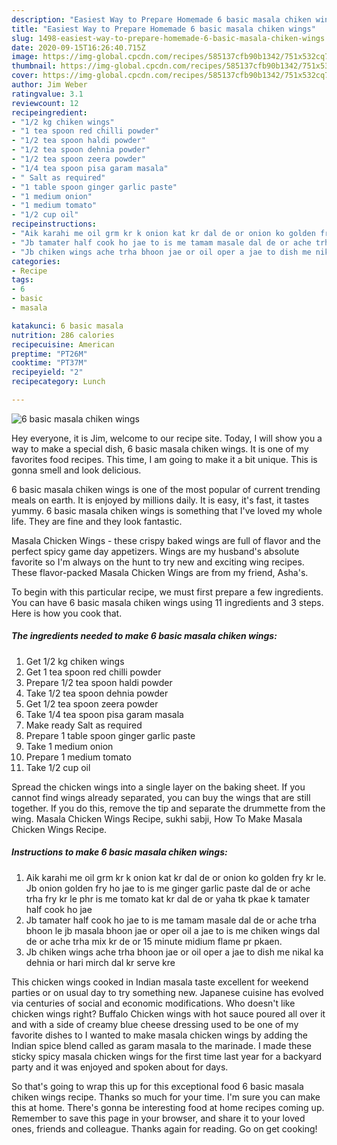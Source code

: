 ```yaml
---
description: "Easiest Way to Prepare Homemade 6 basic masala chiken wings"
title: "Easiest Way to Prepare Homemade 6 basic masala chiken wings"
slug: 1498-easiest-way-to-prepare-homemade-6-basic-masala-chiken-wings
date: 2020-09-15T16:26:40.715Z
image: https://img-global.cpcdn.com/recipes/585137cfb90b1342/751x532cq70/6-basic-masala-chiken-wings-recipe-main-photo.jpg
thumbnail: https://img-global.cpcdn.com/recipes/585137cfb90b1342/751x532cq70/6-basic-masala-chiken-wings-recipe-main-photo.jpg
cover: https://img-global.cpcdn.com/recipes/585137cfb90b1342/751x532cq70/6-basic-masala-chiken-wings-recipe-main-photo.jpg
author: Jim Weber
ratingvalue: 3.1
reviewcount: 12
recipeingredient:
- "1/2 kg chiken wings"
- "1 tea spoon red chilli powder"
- "1/2 tea spoon haldi powder"
- "1/2 tea spoon dehnia powder"
- "1/2 tea spoon zeera powder"
- "1/4 tea spoon pisa garam masala"
- " Salt as required"
- "1 table spoon ginger garlic paste"
- "1 medium onion"
- "1 medium tomato"
- "1/2 cup oil"
recipeinstructions:
- "Aik karahi me oil grm kr k onion kat kr dal de or onion ko golden fry kr le. Jb onion golden fry ho jae to is me ginger garlic paste dal de or ache trha fry kr le phr is me tomato kat kr dal de or yaha tk pkae k tamater half cook ho jae"
- "Jb tamater half cook ho jae to is me tamam masale dal de or ache trha bhoon le jb masala bhoon jae or oper oil a jae to is me chiken wings dal de or ache trha mix kr de or 15 minute midium flame pr pkaen."
- "Jb chiken wings ache trha bhoon jae or oil oper a jae to dish me nikal ka dehnia or hari mirch dal kr serve kre"
categories:
- Recipe
tags:
- 6
- basic
- masala

katakunci: 6 basic masala 
nutrition: 286 calories
recipecuisine: American
preptime: "PT26M"
cooktime: "PT37M"
recipeyield: "2"
recipecategory: Lunch

---
```



![6 basic masala chiken wings](https://img-global.cpcdn.com/recipes/585137cfb90b1342/751x532cq70/6-basic-masala-chiken-wings-recipe-main-photo.jpg)

Hey everyone, it is Jim, welcome to our recipe site. Today, I will show you a way to make a special dish, 6 basic masala chiken wings. It is one of my favorites food recipes. This time, I am going to make it a bit unique. This is gonna smell and look delicious.

6 basic masala chiken wings is one of the most popular of current trending meals on earth. It is enjoyed by millions daily. It is easy, it's fast, it tastes yummy. 6 basic masala chiken wings is something that I've loved my whole life. They are fine and they look fantastic.

Masala Chicken Wings - these crispy baked wings are full of flavor and the perfect spicy game day appetizers. Wings are my husband&#39;s absolute favorite so I&#39;m always on the hunt to try new and exciting wing recipes. These flavor-packed Masala Chicken Wings are from my friend, Asha&#39;s.


To begin with this particular recipe, we must first prepare a few ingredients. You can have 6 basic masala chiken wings using 11 ingredients and 3 steps. Here is how you cook that.

<!--inarticleads1-->

##### The ingredients needed to make 6 basic masala chiken wings:

1. Get 1/2 kg chiken wings
1. Get 1 tea spoon red chilli powder
1. Prepare 1/2 tea spoon haldi powder
1. Take 1/2 tea spoon dehnia powder
1. Get 1/2 tea spoon zeera powder
1. Take 1/4 tea spoon pisa garam masala
1. Make ready  Salt as required
1. Prepare 1 table spoon ginger garlic paste
1. Take 1 medium onion
1. Prepare 1 medium tomato
1. Take 1/2 cup oil


Spread the chicken wings into a single layer on the baking sheet. If you cannot find wings already separated, you can buy the wings that are still together. If you do this, remove the tip and separate the drummette from the wing. Masala Chicken Wings Recipe, sukhi sabji, How To Make Masala Chicken Wings Recipe. 

<!--inarticleads2-->

##### Instructions to make 6 basic masala chiken wings:

1. Aik karahi me oil grm kr k onion kat kr dal de or onion ko golden fry kr le. Jb onion golden fry ho jae to is me ginger garlic paste dal de or ache trha fry kr le phr is me tomato kat kr dal de or yaha tk pkae k tamater half cook ho jae
1. Jb tamater half cook ho jae to is me tamam masale dal de or ache trha bhoon le jb masala bhoon jae or oper oil a jae to is me chiken wings dal de or ache trha mix kr de or 15 minute midium flame pr pkaen.
1. Jb chiken wings ache trha bhoon jae or oil oper a jae to dish me nikal ka dehnia or hari mirch dal kr serve kre


This chicken wings cooked in Indian masala taste excellent for weekend parties or on usual day to try something new. Japanese cuisine has evolved via centuries of social and economic modifications. Who doesn&#39;t like chicken wings right? Buffalo Chicken wings with hot sauce poured all over it and with a side of creamy blue cheese dressing used to be one of my favorite dishes to I wanted to make masala chicken wings by adding the Indian spice blend called as garam masala to the marinade. I made these sticky spicy masala chicken wings for the first time last year for a backyard party and it was enjoyed and spoken about for days. 

So that's going to wrap this up for this exceptional food 6 basic masala chiken wings recipe. Thanks so much for your time. I'm sure you can make this at home. There's gonna be interesting food at home recipes coming up. Remember to save this page in your browser, and share it to your loved ones, friends and colleague. Thanks again for reading. Go on get cooking!
